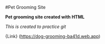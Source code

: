#Pet Grooming Site

**Pet grooming site created with HTML**

*This is created to practice git*

{Link} (https://dog-grooming-ba41d.web.app)
